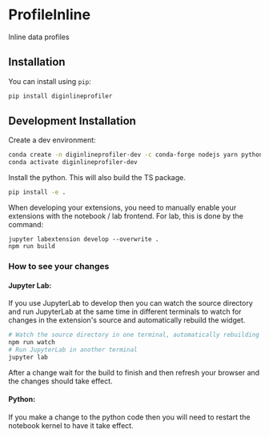 # ProfileInline

<!-- [![Build Status](https://travis-ci.org/cmudig/ProfileInline.svg?branch=master)](https://travis-ci.org/cmudig/diginlineprofiler)
[![codecov](https://codecov.io/gh/cmudig/ProfileInline/branch/master/graph/badge.svg)](https://codecov.io/gh/cmudig/ProfileInline) -->

Inline data profiles

## Installation

You can install using `pip`:

```bash
pip install diginlineprofiler
```

## Development Installation

Create a dev environment:

```bash
conda create -n diginlineprofiler-dev -c conda-forge nodejs yarn python jupyterlab jupyter-packaging
conda activate diginlineprofiler-dev
```

Install the python. This will also build the TS package.

```bash
pip install -e .
```

When developing your extensions, you need to manually enable your extensions with the
notebook / lab frontend. For lab, this is done by the command:

```
jupyter labextension develop --overwrite .
npm run build
```

### How to see your changes

#### Jupyter Lab:

If you use JupyterLab to develop then you can watch the source directory and run JupyterLab at the same time in different
terminals to watch for changes in the extension's source and automatically rebuild the widget.

```bash
# Watch the source directory in one terminal, automatically rebuilding when needed
npm run watch
# Run JupyterLab in another terminal
jupyter lab
```

After a change wait for the build to finish and then refresh your browser and the changes should take effect.

#### Python:

If you make a change to the python code then you will need to restart the notebook kernel to have it take effect.
